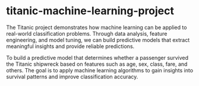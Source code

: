 # titanic-machine-learning-project
The Titanic project demonstrates how machine learning can be applied to real-world classification problems. Through data analysis, feature engineering, and model tuning, we can build predictive models that extract meaningful insights and provide reliable predictions.

To build a predictive model that determines whether a passenger survived the Titanic shipwreck based on features such as age, sex, class, fare, and others. The goal is to apply machine learning algorithms to gain insights into survival patterns and improve classification accuracy.
